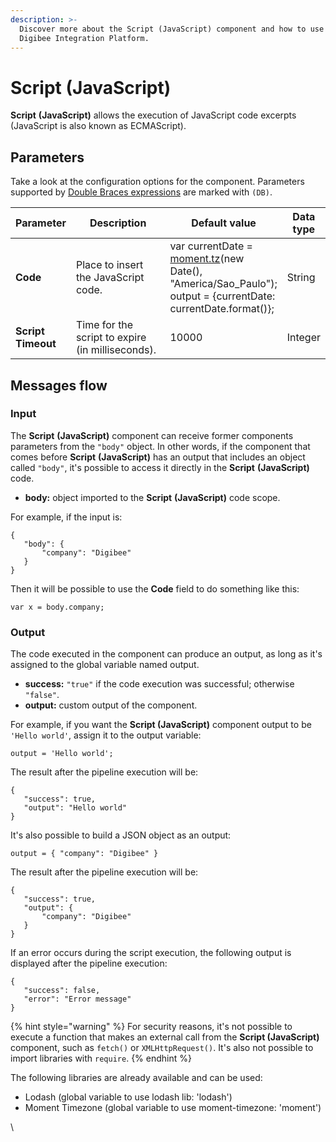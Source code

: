 ```yaml
---
description: >-
  Discover more about the Script (JavaScript) component and how to use it on the
  Digibee Integration Platform.
---
```


# Script (JavaScript)

**Script** **(JavaScript)** allows the execution of JavaScript code excerpts (JavaScript is also known as ECMAScript).

## Parameters

Take a look at the configuration options for the component. Parameters supported by [Double Braces expressions](https://docs.digibee.com/documentation/build/double-braces) are marked with `(DB)`.

<table data-full-width="true"><thead><tr><th>Parameter</th><th width="303">Description</th><th>Default value</th><th>Data type</th></tr></thead><tbody><tr><td><strong>Code</strong></td><td>Place to insert the JavaScript code.</td><td>var currentDate = <a href="http://moment.tz/">moment.tz</a>(new Date(), "America/Sao_Paulo");<br>output = {currentDate: currentDate.format()};</td><td>String</td></tr><tr><td><strong>Script Timeout</strong></td><td>Time for the script to expire (in milliseconds).</td><td>10000</td><td>Integer</td></tr></tbody></table>

## Messages flow

### Input

The **Script** **(JavaScript)** component can receive former components parameters from the `"body"` object. In other words, if the component that comes before **Script** **(JavaScript)** has an output that includes an object called `"body"`, it's possible to access it directly in the **Script** **(JavaScript)** code.

* **body:** object imported to the **Script** **(JavaScript)** code scope.

For example, if the input is:

```
{
   "body": {
       "company": "Digibee"
   }
}
```

Then it will be possible to use the **Code** field to do something like this:

```
var x = body.company;
```

### Output

The code executed in the component can produce an output, as long as it's assigned to the global variable named output.

* **success:** `"true"` if the code execution was successful; otherwise `"false"`.
* **output:** custom output of the component.

For example, if you want the **Script (JavaScript)** component output to be `'Hello world'`, assign it to the output variable:

```
output = 'Hello world';
```

The result after the pipeline execution will be:

```
{
   "success": true,
   "output": "Hello world"
}
```

It's also possible to build a JSON object as an output:

```
output = { "company": "Digibee" }
```

The result after the pipeline execution will be:

```
{
   "success": true,
   "output": {
       "company": "Digibee"
   }
}
```

If an error occurs during the script execution, the following output is displayed after the pipeline execution:

```
{
   "success": false,
   "error": "Error message"
}
```

{% hint style="warning" %}
For security reasons, it's not possible to execute a function that makes an external call from the **Script (JavaScript)** component, such as `fetch()` or `XMLHttpRequest()`. It's also not possible to import libraries with `require`.
{% endhint %}

The following libraries are already available and can be used:

* Lodash (global variable to use lodash lib: 'lodash')
* Moment Timezone (global variable to use moment-timezone: 'moment')

\

